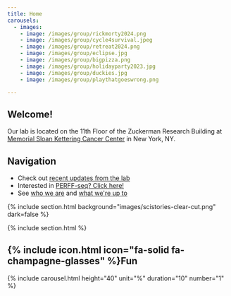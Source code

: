 ```yaml
---
title: Home
carousels:
  - images: 
    - image: /images/group/rickmorty2024.png
    - image: /images/group/cycle4survival.jpeg
    - image: /images/group/retreat2024.png
    - image: /images/group/eclipse.jpg
    - image: /images/group/bigpizza.png
    - image: /images/group/holidayparty2023.jpg
    - image: /images/group/duckies.jpg
    - image: /images/group/playthatgoeswrong.png

---
```


## Welcome! 

Our lab is located on the 11th Floor of the Zuckerman Research Building at
[Memorial Sloan Kettering Cancer Center](https://www.mskcc.org/) in New York, NY. 

## Navigation
- Check out [recent updates from the lab](news)
- Interested in [PERFF-seq? Click here!](perffseq)
- See [who we are](team) and [what we're up to](research)

{% include section.html background="images/scistories-clear-cut.png" dark=false %}

{% include section.html %}
## {% include icon.html icon="fa-solid fa-champagne-glasses" %}Fun

{% include carousel.html height="40" unit="%" duration="10" number="1" %}








